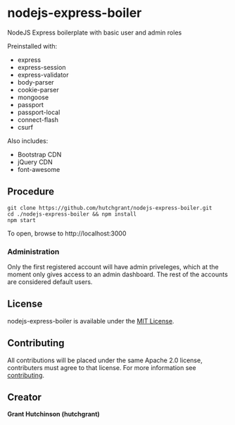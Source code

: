 # nodejs-express-boiler
NodeJS Express boilerplate with basic user and admin roles

Preinstalled with:
- express
- express-session
- express-validator
- body-parser
- cookie-parser
- mongoose
- passport
- passport-local
- connect-flash
- csurf

Also includes:
- Bootstrap CDN
- jQuery CDN
- font-awesome


## Procedure

```
git clone https://github.com/hutchgrant/nodejs-express-boiler.git
cd ./nodejs-express-boiler && npm install
npm start
```

To open, browse to http://localhost:3000


### Administration
Only the first registered account will have admin priveleges, which at the moment only gives access to an admin dashboard. The rest of the accounts are considered default users.

## License

nodejs-express-boiler is available under the [MIT License](https://github.com/hutchgrant/nodejs-express-boiler/blob/master/LICENSE).

## Contributing

All contributions will be placed under the same Apache 2.0 license, contributers must agree to that license.
For more information see [contributing](https://github.com/hutchgrant/nodejs-express-boiler/blob/master/CONTRIBUTING.md).

## Creator

**Grant Hutchinson (hutchgrant)**
